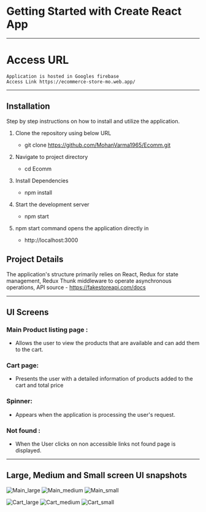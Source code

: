 # Getting Started with Create React App

---

# Access URL

    Application is hosted in Googles firebase
    Access Link https://ecommerce-store-mo.web.app/

---

## Installation

Step by step instructions on how to install and utilize the application.

1. Clone the repository using below URL

   - git clone https://github.com/MohanVarma1965/Ecomm.git

2. Navigate to project directory

   - cd Ecomm

3. Install Dependencies

   - npm install

4. Start the development server

   - npm start

5. npm start command opens the application directly in

   - http://localhost:3000

## Project Details

The application's structure primarily relies on React, Redux for state management, Redux Thunk middleware to operate asynchronous operations, API source - https://fakestoreapi.com/docs

---

## UI Screens

### Main Product listing page :

- Allows the user to view the products that are available and can add them to the cart.

### Cart page:

- Presents the user with a detailed information of products added to the cart and total price

### Spinner:

- Appears when the application is processing the user's request.

### Not found :

- When the User clicks on non accessible links not found page is displayed.

---

## Large, Medium and Small screen UI snapshots

![Main_large](/documentation/Main_large.png)
![Main_medium](/documentation/Main_medium.png)
![Main_small](/documentation/Main_small.png)

![Cart_large](/documentation/Cart_large.png)
![Cart_medium](/documentation/Cart_medium.png)
![Cart_small](/documentation/Cart_small.png)
